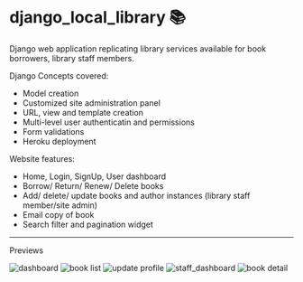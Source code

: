 # django_local_library  📚


Django web application replicating library services available for book borrowers, library staff members.

Django Concepts covered:

- Model creation
- Customized site administration panel
- URL, view and template creation
- Multi-level user authenticatin and permissions
- Form validations
- Heroku deployment


Website features:

- Home, Login, SignUp, User dashboard
- Borrow/ Return/ Renew/ Delete books
- Add/ delete/ update books and author instances (library staff member/site admin)
- Email copy of book
- Search filter and pagination widget

___________________________________________________________________________________________________________________________________________

Previews


![dashboard](https://i.imgur.com/mdHQrKf.png)  ![book list](https://i.imgur.com/n7cKofn.png)  ![update profile](https://i.imgur.com/5pVrLrd.png)     ![staff_dashboard](https://i.imgur.com/uaUO0Vx.png)  ![book detail](https://i.imgur.com/sfwdvmN.png)
